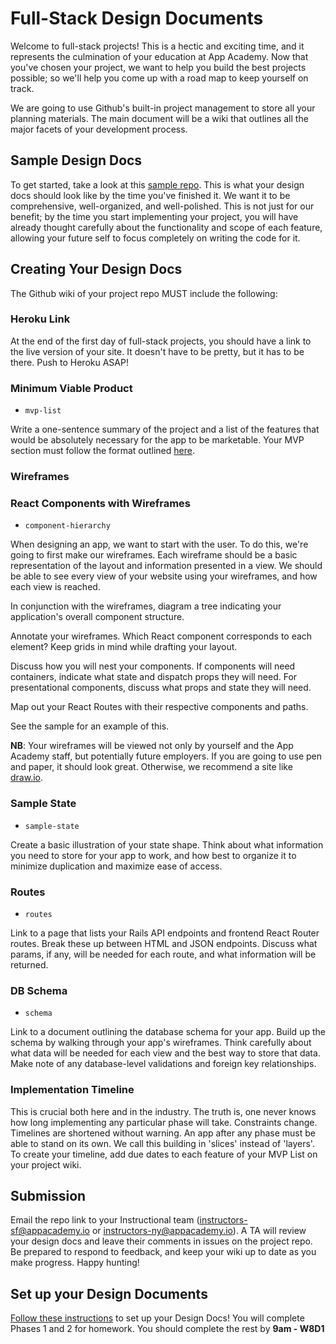 # Full-Stack Design Documents

Welcome to full-stack projects! This is a hectic and exciting time, and it
represents the culmination of your education at App Academy. Now that you've
chosen your project, we want to help you build the best projects possible; so
we'll help you come up with a road map to keep yourself on track.

We are going to use Github's built-in project management to store all your
planning materials. The main document will be a wiki that outlines all the major
facets of your development process.

## Sample Design Docs

To get started, take a look at this [sample repo][sample].
This is what your design docs should look like by the time you've finished it.
We want it to be comprehensive, well-organized, and well-polished. This is not
just for our benefit; by the time you start implementing your project, you will
have already thought carefully about the functionality and scope of each
feature, allowing your future self to focus completely on writing the code for
it.

[sample]: https://www.github.com/appacademy/bluebird/wiki

## Creating Your Design Docs

The Github wiki of your project repo MUST include the following:

### Heroku Link

At the end of the first day of full-stack projects, you should have a link to
the live version of your site. It doesn't have to be pretty, but it has to be
there. Push to Heroku ASAP!

### Minimum Viable Product

- `mvp-list`

Write a one-sentence summary of the project and a list of the features that
would be absolutely necessary for the app to be marketable. Your MVP section
must follow the format outlined [here][mvp-features].

[mvp-features]: mvp-list.md

### Wireframes

### React Components with Wireframes

- `component-hierarchy`

When designing an app, we want to start with the user. To do this, we're
going to first make our wireframes. Each wireframe should be a basic
representation of the layout and information presented in a view. We
should be able to see every view of your website using your wireframes,
and how each view is reached.

In conjunction with the wireframes, diagram a tree indicating your
application's overall component structure.

Annotate your wireframes. Which React component corresponds to each
element? Keep grids in mind while drafting your layout.

Discuss how you will nest your components. If components will need
containers, indicate what state and dispatch props they will need. For
presentational components, discuss what props and state they will need.

Map out your React Routes with their respective components and paths.

See the sample for an example of this.

**NB**: Your wireframes will be viewed not only by yourself and the App
Academy staff, but potentially future employers. If you are going to use
pen and paper, it should look great. Otherwise, we recommend a site like
[draw.io][draw.io].

[draw.io]: https://www.draw.io/

### Sample State

- `sample-state`

Create a basic illustration of your state shape. Think about what information
you need to store for your app to work, and how best to organize it to minimize
duplication and maximize ease of access.

### Routes

- `routes`

Link to a page that lists your Rails API endpoints and frontend React Router
routes. Break these up between HTML and JSON endpoints. Discuss what params,
if any, will be needed for each route, and what information will be returned.

### DB Schema

- `schema`

Link to a document outlining the database schema for your app. Build up the
schema by walking through your app's wireframes. Think carefully about what data
will be needed for each view and the best way to store that data. Make note
of any database-level validations and foreign key relationships.

### Implementation Timeline

This is crucial both here and in the industry. The truth is, one never knows
how long implementing any particular phase will take. Constraints change.
Timelines are shortened without warning. An app after any phase must be able
to stand on its own. We call this building in 'slices' instead of 'layers'. To
create your timeline, add due dates to each feature of your MVP List on
your project wiki.

## Submission

Email the repo link to your Instructional team (instructors-sf@appacademy.io or
instructors-ny@appacademy.io).  A TA will review your design docs and leave their
comments in issues on the project repo. Be prepared to respond to feedback, and
keep your wiki up to date as you make progress. Happy hunting!

## Set up your Design Documents

[Follow these instructions][fsp-instructions] to set up your Design
Docs! You will complete Phases 1 and 2 for homework. You should complete
the rest by **9am - W8D1**

[fsp-instructions]: ./full-stack-project-proposal.md
